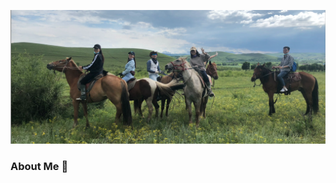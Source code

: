 ![图片描述](wechatIMG12.jpeg)








### About Me 👋


<!--
**BoXi9252/BoXi9252** is a ✨ _special_ ✨ repository because its `README.md` (this file) appears on your GitHub profile.

I am Yang Zhao. Now I am a international student in Canada.Previously I have some internship experiences on Programming RTB advertisement, O2O and ecommerce field as a product manager in large internet company in China.So I understand some app recommendation algorithms, can use Axure to design app or backend functionality, data dashboard，etc.
Now，I am learning software development in Canada,my courses include front-end, Python, C, data analysis,etc. Oh, to be a professonal engineer is not so easy， my development knowledge framework is still very incomplete, and I need more training 
and practice. 
Well, I like to hear from you, please give me more feedback.
-->
